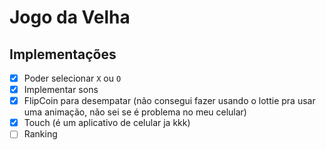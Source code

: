 # Jogo da Velha

## Implementações

- [x] Poder selecionar `X` ou `O`
- [x] Implementar sons
- [x] FlipCoin para desempatar (não consegui fazer usando o lottie pra usar uma animação, não sei se é problema no meu celular)
- [x] Touch (é um aplicativo de celular ja kkk)
- [ ] Ranking